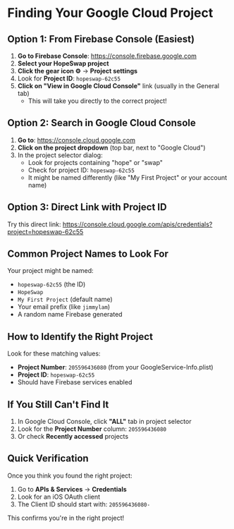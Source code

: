 # Finding Your Google Cloud Project

## Option 1: From Firebase Console (Easiest)

1. **Go to Firebase Console**: https://console.firebase.google.com
2. **Select your HopeSwap project**
3. **Click the gear icon ⚙️** → **Project settings**
4. Look for **Project ID**: `hopeswap-62c55`
5. **Click on "View in Google Cloud Console"** link (usually in the General tab)
   - This will take you directly to the correct project!

## Option 2: Search in Google Cloud Console

1. **Go to**: https://console.cloud.google.com
2. **Click on the project dropdown** (top bar, next to "Google Cloud")
3. In the project selector dialog:
   - Look for projects containing "hope" or "swap"
   - Check for project ID: `hopeswap-62c55`
   - It might be named differently (like "My First Project" or your account name)

## Option 3: Direct Link with Project ID

Try this direct link:
https://console.cloud.google.com/apis/credentials?project=hopeswap-62c55

## Common Project Names to Look For

Your project might be named:
- `hopeswap-62c55` (the ID)
- `HopeSwap`
- `My First Project` (default name)
- Your email prefix (like `jimmylam`)
- A random name Firebase generated

## How to Identify the Right Project

Look for these matching values:
- **Project Number**: `205596436080` (from your GoogleService-Info.plist)
- **Project ID**: `hopeswap-62c55`
- Should have Firebase services enabled

## If You Still Can't Find It

1. In Google Cloud Console, click **"ALL"** tab in project selector
2. Look for the **Project Number** column: `205596436080`
3. Or check **Recently accessed** projects

## Quick Verification

Once you think you found the right project:
1. Go to **APIs & Services** → **Credentials**
2. Look for an iOS OAuth client
3. The Client ID should start with: `205596436080-`

This confirms you're in the right project!